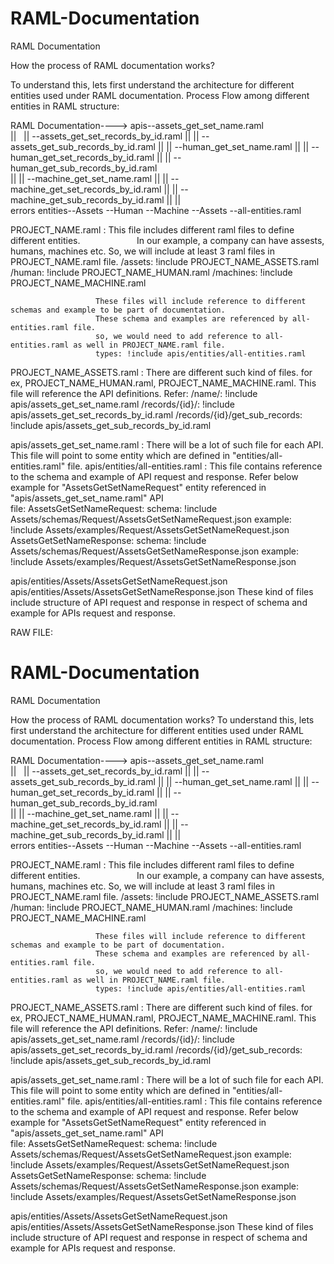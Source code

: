 # RAML-Documentation
RAML Documentation


How the process of RAML documentation works?

To understand this, lets first understand the architecture for different entities used under RAML documentation.
Process Flow among different entities in RAML structure:

RAML Documentation----> apis--assets_get_set_name.raml
                        ||      || --assets_get_set_records_by_id.raml
                        ||      || --assets_get_sub_records_by_id.raml
                        ||      || --human_get_set_name.raml
                        ||      || --human_get_set_records_by_id.raml
                        ||      || --human_get_sub_records_by_id.raml               
                        ||      || --machine_get_set_name.raml
                        ||      || --machine_get_set_records_by_id.raml
                        ||      || --machine_get_sub_records_by_id.raml
                        ||      ||                          
                      errors    entities--Assets
                                    --Human
                                    --Machine
                                    --Assets
                                    --all-entities.raml


PROJECT_NAME.raml   :  This file includes different raml files to define different entities.
                       In our example, a company can have assests, humans, machines etc. 
                       So, we will include at least 3 raml files in PROJECT_NAME.raml file.
                       /assets: !include PROJECT_NAME_ASSETS.raml                       
                       /human: !include PROJECT_NAME_HUMAN.raml
                       /machines: !include PROJECT_NAME_MACHINE.raml

                       These files will include reference to different schemas and example to be part of documentation.
                       These schema and examples are referenced by all-entities.raml file.
                       so, we would need to add reference to all-entities.raml as well in PROJECT_NAME.raml file.
                       types: !include apis/entities/all-entities.raml

PROJECT_NAME_ASSETS.raml  : There are different such kind of files. for ex, PROJECT_NAME_HUMAN.raml, PROJECT_NAME_MACHINE.raml.
                        This file will reference the API definitions.
                        Refer:
                        /name/: !include apis/assets_get_set_name.raml
                        /records/{id}/: !include apis/assets_get_set_records_by_id.raml
                        /records/{id}/get_sub_records: !include apis/assets_get_sub_records_by_id.raml


apis/assets_get_set_name.raml :  There will be a lot of such file for each API.
                          This file will point to some entity which are defined in "entities/all-entities.raml" file.
apis/entities/all-entities.raml : This file contains reference to the schema and example of API request and response.
                           Refer below example for "AssetsGetSetNameRequest" entity referenced in "apis/assets_get_set_name.raml" API  
                           file:
                           AssetsGetSetNameRequest:
                               schema: !include Assets/schemas/Request/AssetsGetSetNameRequest.json
                               example: !include Assets/examples/Request/AssetsGetSetNameRequest.json
                           AssetsGetSetNameResponse:
                               schema: !include Assets/schemas/Request/AssetsGetSetNameResponse.json
                               example: !include Assets/examples/Request/AssetsGetSetNameResponse.json

apis/entities/Assets/AssetsGetSetNameRequest.json
apis/entities/Assets/AssetsGetSetNameResponse.json
                         These kind of files include structure of API request and response in respect of schema and example for APIs
                         request and response.
                         
                         
                         
                         
                         
RAW FILE:

# RAML-Documentation
RAML Documentation


How the process of RAML documentation works?
To understand this, lets first understand the architecture for different entities used under RAML documentation.
Process Flow among different entities in RAML structure:

RAML Documentation----> apis--assets_get_set_name.raml
                        ||      || --assets_get_set_records_by_id.raml
                        ||      || --assets_get_sub_records_by_id.raml
                        ||      || --human_get_set_name.raml
                        ||      || --human_get_set_records_by_id.raml
                        ||      || --human_get_sub_records_by_id.raml               
                        ||      || --machine_get_set_name.raml
                        ||      || --machine_get_set_records_by_id.raml
                        ||      || --machine_get_sub_records_by_id.raml
                        ||      ||                          
                      errors    entities--Assets
                                    --Human
                                    --Machine
                                    --Assets
                                    --all-entities.raml


PROJECT_NAME.raml   :  This file includes different raml files to define different entities.
                       In our example, a company can have assests, humans, machines etc. 
                       So, we will include at least 3 raml files in PROJECT_NAME.raml file.
                       /assets: !include PROJECT_NAME_ASSETS.raml                       
                       /human: !include PROJECT_NAME_HUMAN.raml
                       /machines: !include PROJECT_NAME_MACHINE.raml

                       These files will include reference to different schemas and example to be part of documentation.
                       These schema and examples are referenced by all-entities.raml file.
                       so, we would need to add reference to all-entities.raml as well in PROJECT_NAME.raml file.
                       types: !include apis/entities/all-entities.raml

PROJECT_NAME_ASSETS.raml  : There are different such kind of files. for ex, PROJECT_NAME_HUMAN.raml, PROJECT_NAME_MACHINE.raml.
                        This file will reference the API definitions.
                        Refer:
                        /name/: !include apis/assets_get_set_name.raml
                        /records/{id}/: !include apis/assets_get_set_records_by_id.raml
                        /records/{id}/get_sub_records: !include apis/assets_get_sub_records_by_id.raml


apis/assets_get_set_name.raml :  There will be a lot of such file for each API.
                          This file will point to some entity which are defined in "entities/all-entities.raml" file.
apis/entities/all-entities.raml : This file contains reference to the schema and example of API request and response.
                           Refer below example for "AssetsGetSetNameRequest" entity referenced in "apis/assets_get_set_name.raml" API  
                           file:
                           AssetsGetSetNameRequest:
                               schema: !include Assets/schemas/Request/AssetsGetSetNameRequest.json
                               example: !include Assets/examples/Request/AssetsGetSetNameRequest.json
                           AssetsGetSetNameResponse:
                               schema: !include Assets/schemas/Request/AssetsGetSetNameResponse.json
                               example: !include Assets/examples/Request/AssetsGetSetNameResponse.json

apis/entities/Assets/AssetsGetSetNameRequest.json
apis/entities/Assets/AssetsGetSetNameResponse.json
                         These kind of files include structure of API request and response in respect of schema and example for APIs
                         request and response.
